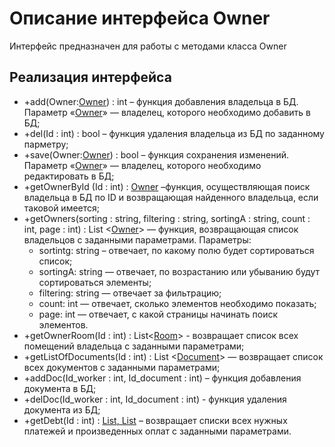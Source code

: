 # Описание интерфейса Owner 
Интерфейс предназначен для работы с методами класса Owner 

## Реализация интерфейса 
* +add(Owner:[Owner](https://github.com/AlinaYuryeva/RoomRental/blob/master/docs/Owner.md "объект класса Owner")) : int – функция добавления владельца в БД. Параметр «[Owner](https://github.com/AlinaYuryeva/RoomRental/blob/master/docs/Owner.md "объект класса Owner")» — владелец, которого необходимо добавить в БД;
* +del(Id : int) : bool – функция удаления владельца из БД по заданному парметру;
* +save(Owner:[Owner](https://github.com/AlinaYuryeva/RoomRental/blob/master/docs/Owner.md "объект класса Owner")) : bool – функция сохранения изменений. Параметр «[Owner](https://github.com/AlinaYuryeva/RoomRental/blob/master/docs/Owner.md "объект класса Owner")» — владелец, которого необходимо редактировать в БД;
* +getOwnerById (Id : int) : [Owner](https://github.com/AlinaYuryeva/RoomRental/blob/master/docs/Owner.md "объект класса Owner") –функция, осуществляющая поиск владельца в БД по ID и возвращающая найденного владельца, если таковой имеется;
* +getOwners(sorting : string, filtering : string, sortingA : string, count : int, page : int) : List <[Owner](https://github.com/AlinaYuryeva/RoomRental/blob/master/docs/Owner.md "объект класса Owner")> — функция, возвращающая список владельцов с заданными параметрами. 
Параметры: 
  * sortintg: string – отвечает, по какому полю будет сортироваться список;
  * sortingA: string — отвечает, по возрастанию или убыванию будут сортироваться элементы;
  * filtering: string — отвечает за фильтрацию;
  * count: int — отвечает, сколько элементов необходимо показать;
  * page: int — отвечает, с какой страницы начинать поиск элементов.
* +getOwnerRoom(Id : int) : List<[Room](https://github.com/AlinaYuryeva/RoomRental/blob/master/docs/Room.md "объект класса Room")> -  возвращает список всех помещений владельца c заданными параметрами;
* +getListOfDocuments(Id : int) : List <[Document](https://github.com/AlinaYuryeva/RoomRental/blob/master/docs/Document.md "объект класса Document")> — возвращает список всех документов c заданными параметрами;
* +addDoc(Id_worker : int, Id_document : int) – функция добавления документа в БД;
* +delDoc(Id_worker : int, Id_document : int) - функция удаления документа из БД;
* +getDebt(Id : int) : [List<Payment>, List<Payment>](https://github.com/AlinaYuryeva/RoomRental/blob/master/docs/Payment.md "объект класса Payment") – возвращает списки всех нужных платежей и произведенных оплат c заданными параметрами.

